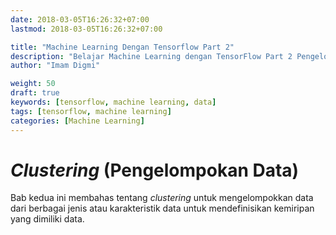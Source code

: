 ```yaml
---
date: 2018-03-05T16:26:32+07:00
lastmod: 2018-03-05T16:26:32+07:00

title: "Machine Learning Dengan Tensorflow Part 2"
description: "Belajar Machine Learning dengan TensorFlow Part 2 Pengelompokkan Data"
author: "Imam Digmi"

weight: 50
draft: true
keywords: [tensorflow, machine learning, data]
tags: [tensorflow, machine learning]
categories: [Machine Learning]
---
```


# _Clustering_ (Pengelompokan Data)
Bab kedua ini membahas tentang _clustering_ untuk mengelompokkan data dari berbagai jenis atau karakteristik data untuk mendefinisikan kemiripan yang dimiliki data.